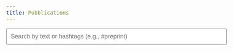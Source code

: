 ```yaml
---
title: Pubblications
---
```


<!-- Search Box -->
<input type="text" id="search-box" placeholder="Search by text or hashtags (e.g., #preprint)" oninput="filterPosts()">

<!-- Posts List -->
<!-- Posts List -->
<div id="posts-container" style="display: none;">
  {% for post in site.data.biblio_preformatted %}
    <div class="post-data" data-text="{{ post.authors | escape }} {{ post.title | escape }} {{ post.citation | escape }} {{ post.tags | escape }}">
      <!-- Authors, Title, and Citation -->
      <p class="publication-details">
        <span class="publication-authors">{{ post.authors | safe }}</span>
        <span class="publication-title"><strong>{{ post.title | safe }}</strong></span>
        <span class="publication-citation">{{ post.citation | safe }}</span>
        {% if post.tags %}
        <span class="publication-tags">
          {% for tag in post.tags %}
            <a href="./publications?query=%23{{ tag | remove_first: '#' }}" class="tag">#{{ tag | remove_first: '#' }}</a>
          {% endfor %}
        </span>
        {% endif %}
      </p>

      <!-- Links and Tags -->
      <div class="publication-links">
        {% if post.handle %}
        <a href="https://hdl.handle.net/{{ post.handle }}" target="_blank">
          <img alt="IRIS link" src="https://img.shields.io/badge/IRIS-blue">
        </a>
        {% endif %}
        {% if post.doi %}
        <a href="https://doi.org/{{ post.doi }}" target="_blank">
          <img alt="DOI link" src="https://img.shields.io/badge/DOI-green">
        </a>
        {% endif %}
        {% if post.arxiv %}
        <a href="https://arxiv.org/abs/{{ post.arxiv }}" target="_blank">
          <img alt="arXiv link" src="https://img.shields.io/badge/arXiv-orange">
        </a>
        {% endif %}
        {% if post.biorxiv %}
        <a href="https://doi.org/{{ post.biorxiv }}" target="_blank">
          <img alt="bioRxiv link" src="https://img.shields.io/badge/bioRxiv-orange">
        </a>
        {% endif %}
      </div>
    </div>
  {% endfor %}
</div>





<div id="posts">
  <!-- Filtered posts will be dynamically rendered here -->
</div>

<!-- Pagination Buttons -->
<div id="pagination-controls" class="pagination-bar">
  <button id="prev-button" onclick="paginate(-1)" disabled>Previous</button>
  <button id="next-button" onclick="paginate(1)">Next</button>
</div>

<!-- Posts Per Page -->
<div id="posts-per-page-controls">
  <label for="posts-per-page">Posts per page:</label>
  <select id="posts-per-page" onchange="updateMaxPosts()">
    <option value="10" selected>10</option>
    <option value="20">20</option>
    <option value="50">50</option>
  </select>
</div>

<script>
let maxPosts = 10; // Default posts per page
let skipPosts = 0; // Default start at the first post
let filteredPosts = []; // Store filtered posts after search

document.addEventListener("DOMContentLoaded", () => {
  // Fetch all posts from the hidden container
  const allPostsContainer = document.getElementById('posts-container');
  const allPosts = Array.from(allPostsContainer.querySelectorAll('.post-data'));

  const urlParams = new URLSearchParams(window.location.search);
  const query = urlParams.get("query") || "";
  maxPosts = parseInt(urlParams.get("maxPosts") || maxPosts, 10);
  skipPosts = parseInt(urlParams.get("skipPosts") || skipPosts, 10);

  document.getElementById("search-box").value = query;
  document.getElementById("posts-per-page").value = maxPosts;

  // Attach the input listener to the search box
  document.getElementById("search-box").addEventListener("input", () => {
    filterPosts(allPosts);
  });

  // Filter and render posts initially
  filterPosts(allPosts);
});

function filterPosts(allPosts) {
  const query = normalizeString(document.getElementById('search-box').value.toLowerCase());

  // Update the query parameter in the URL
  const url = new URL(window.location);
  url.searchParams.set("query", query);
  url.searchParams.set("maxPosts", maxPosts);
  url.searchParams.set("skipPosts", skipPosts);
  window.history.replaceState({}, '', url);

  // Filter posts based on the query
  filteredPosts = allPosts.filter(post => {
    const text = normalizeString(post.getAttribute('data-text').toLowerCase());
    const andGroups = query.split(/\s*&\s*/); // Split by "&" for "AND"
    return andGroups.every(andGroup => {
      const orTerms = andGroup.split(/\s*\|\s*/); // Split by "|" for "OR"
      return orTerms.some(term => text.includes(term.trim()));
    });
  });

  // Immediately render posts after filtering
  renderPosts();
}

function normalizeString(str) {
  if (str.normalize) {
    // Modern browsers: Use Unicode normalization
    return str.normalize("NFD").replace(/[\u0300-\u036f]/g, "");
  } else {
    // Fallback: Manual diacritic removal for older browsers
    const diacriticMap = {
      'ä': 'a', 'á': 'a', 'à': 'a', 'ã': 'a', 'â': 'a', 'å': 'a', 'ā': 'a',
      'ö': 'o', 'ó': 'o', 'ò': 'o', 'õ': 'o', 'ô': 'o', 'ø': 'o', 'ō': 'o',
      'ü': 'u', 'ú': 'u', 'ù': 'u', 'ũ': 'u', 'û': 'u', 'ū': 'u',
      'ë': 'e', 'é': 'e', 'è': 'e', 'ẽ': 'e', 'ê': 'e', 'ē': 'e',
      'ï': 'i', 'í': 'i', 'ì': 'i', 'ĩ': 'i', 'î': 'i', 'ī': 'i',
      'ç': 'c', 'ñ': 'n', 'ÿ': 'y', 'ß': 'ss'
    };
    return str.split('').map(char => diacriticMap[char] || char).join('');
  }
}

function renderPosts() {
  const postsContainer = document.getElementById('posts');
  postsContainer.innerHTML = ''; // Clear current posts

  const start = skipPosts;
  const end = skipPosts + maxPosts;

  // Render the subset of filtered posts
  filteredPosts.slice(start, end).forEach(post => {
    const clonedPost = post.cloneNode(true); // Clone original post structure
    postsContainer.appendChild(clonedPost);
  });

  // Enable/disable pagination buttons
  document.getElementById("prev-button").disabled = skipPosts <= 0;
  document.getElementById("next-button").disabled = end >= filteredPosts.length;

  // Update query parameters for pagination
  const url = new URL(window.location);
  const query = document.getElementById('search-box').value;
  url.searchParams.set("query", query);
  url.searchParams.set("maxPosts", maxPosts);
  url.searchParams.set("skipPosts", skipPosts);
  window.history.replaceState({}, '', url);
}

function paginate(direction) {
  skipPosts += direction * maxPosts;
  renderPosts();
}

function updateMaxPosts() {
  maxPosts = parseInt(document.getElementById("posts-per-page").value, 10);
  skipPosts = 0; // Reset to the first page
  renderPosts();
}

</script>


<style>

#posts {
    font-family: Arial, sans-serif;
    line-height: 1.6;
    margin: 20px auto;
    max-width: 800px;
}

#posts .post-data {
    border-bottom: 1px solid #ddd;
    padding: 10px 0;
}

#posts .post-data:last-child {
    border-bottom: none; /* Remove the border for the last post */
}

#posts .post-date {
    color: #888;
    font-size: 0.9rem;
    margin-bottom: 5px;
}

#posts .post-text {
    font-size: 1.1rem;
    margin-bottom: 10px;
}

#posts .post-link {
    text-decoration: none;
    color: #007acc;
}

#posts .post-link:hover {
    text-decoration: underline;
}

#search-box {
  margin-bottom: 20px;
  padding: 10px;
  width: 100%; /* Full width */
  font-size: 16px;
}

#posts-per-page-controls {
  margin-top: 20px;
  text-align: center;
}

#pagination-controls {
  margin-top: 20px;
  text-align: center;
}

#pagination-controls button {
  background-color: white;
  border: 2px solid #1e6bb8; /* Match the blue border */
  color: #1e6bb8; /* Match the blue text */
  padding: 10px 20px;
  font-size: 16px;
  margin: 5px;
  border-radius: 5px; /* Rounded corners */
  cursor: pointer;
  transition: all 0.3s ease; /* Smooth hover effect */
}

#pagination-controls button:hover {
  background-color: #1e6bb8; /* Blue background on hover */
  color: white; /* White text on hover */
}

#pagination-controls button:disabled {
  background-color: #ccc; /* Gray background for disabled state */
  color: #666; /* Slightly darker gray text */
  cursor: not-allowed;
}

.pagination-bar {
  border-top: 1px solid #ddd; /* Horizontal line */
  padding-top: 10px; /* Add spacing between the line and the buttons */
  margin-top: 20px; /* Add spacing from the last post */
}

/* Compact Layout Styling */
/* Compact authors, title, and citation in a single line */
/* Overall font adjustment */
body {
  font-size: 16px; /* Adjust the base font size */
}

/* Compact authors, title, and citation in a single line */
.publication-details {
  font-size: 1rem; /* Slightly larger */
  color: #333;
  line-height: 1.6;
}

/* Align links and tags in a row */
.publication-links {
  display: flex;
  align-items: center;
  flex-wrap: wrap; /* Ensure proper layout on smaller screens */
  gap: 10px; /* Space between badges and tags */
}

.publication-links img {
  margin-right: 5px;
}

.publication-tags {
  font-size: 0.95rem; /* Slightly smaller than the main font */
  color: #007acc;
}

.publication-tags a {
  margin-right: 5px;
  text-decoration: none;
}

.publication-tags a:hover {
  text-decoration: underline;
}

/* Add more spacing between articles */
.post-data {
  margin-bottom: 25px; /* Increased spacing between entries */
  border-bottom: 1px solid #ddd; /* Separator for clarity */
  padding-bottom: 15px;
}



</style>
